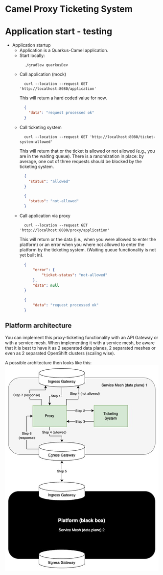 # Camel Proxy Ticketing System

# Application start - testing
* Application startup
  * Application is a Quarkus-Camel application.
  * Start locally:
    ```shell
      ./gradlew quarkusDev
    ```
  * Call application (mock)
    ```shell
      curl --location --request GET 'http://localhost:8080/application'
    ```
    This will return a hard coded value for now.
    ```json
      {
        "data": "request processed ok"
      }
    ```
  * Call ticketing system
    ```shell
      curl --location --request GET 'http://localhost:8080/ticket-system-allowed'
    ```
    This will return that or the ticket is allowed or not allowed (e.g., you are in the waiting queue).
    There is a ranomization in place: by average, one out of three requests should be blocked by 
    the ticketing system.
    ```json
      {
        "status": "allowed"
      }
    ```
    ```json
      {
        "status": "not-allowed"
      }
    ```
  * Call application via proxy
    ```shell
      curl --location --request GET 'http://localhost:8080/proxy/application'
    ```
    This will return or the data (i.e., when you were allowed to enter the platform) or 
    an error when you where not allowed to enter the platform by the ticketing system.
    (Waiting queue functionality is not yet built in).
    ```json
      {
          "error": {
              "ticket-status": "not-allowed"
          },
          "data": null
      }
    ```
    ```json
      {
          "data": "request processed ok"
      }
    ```

## Platform architecture
You can implement this proxy-ticketing functionality with an API Gateway or with a service mesh. 
When implementing it with a service mesh, be aware that it is best to have it as 2 seperated data planes,
 2 separated meshes or even as 2 separated OpenShift clusters (scaling wise).

A possible architecture then looks like this:
![Service Mesh Ticketing System Architecture](docs/ticketing_system_service_mesh.jpg)
